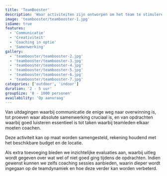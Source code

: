 ```yaml
---
title: 'TeamBooster'
description: 'Waar activiteiten zijn ontworpen om het team te stimuleren en waar samenwerking de sleutel is tot succes.'
image: 'teambooster/teambooster-1.jpg'
isGame: true
features:
  - 'Communicatie'
  - 'Creativiteit'
  - 'Coaching in optie'
  - 'Samenwerking'
gallery:
  - 'teambooster/teambooster-2.jpg'
  - 'teambooster/teambooster-3.jpg'
  - 'teambooster/teambooster-4.jpg'
  - 'teambooster/teambooster-5.jpg'
  - 'teambooster/teambooster-6.jpg'
  - 'teambooster/teambooster-7.jpg'
categories: ['outdoor', 'indoor']
duration: '2 - 5 uur'
groupSize: '8 - 1000 personen'
availability: 'Op aanvraag'
---
```


Van uitdagingen waarbij communicatie de enige weg naar overwinning is, tot proeven waar absolute samenwerking cruciaal is, en van opdrachten waarbij goed luisteren essentieel is tot taken waarbij teamleden elkaar moeten coachen.

Deze activiteit kan op maat worden samengesteld, rekening houdend met het beschikbare budget en de locatie.

Als extra toevoeging bieden we inzichtelijke evaluaties aan, waarbij uitleg wordt gegeven over wat wel of niet goed ging tijdens de opdrachten. Indien gewenst kunnen we zelfs coaching sessies aanbieden, waarin dieper wordt ingegaan op de teamdynamiek en hoe deze verder kan worden verbeterd.
